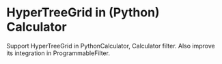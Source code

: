 # HyperTreeGrid in (Python) Calculator

Support HyperTreeGrid in PythonCalculator, Calculator filter.
Also improve its integration in ProgrammableFilter.
